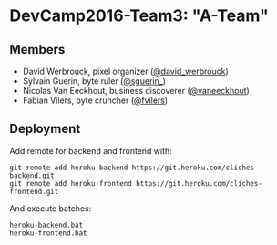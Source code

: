 # DevCamp2016-Team3: "A-Team"
## Members
*	David Werbrouck, pixel organizer ([@david_werbrouck](https://twitter.com/david_werbrouck))
*	Sylvain Guerin, byte ruler ([@sguerin_](https://twitter.com/sguerin_))
*	Nicolas Van Eeckhout, business discoverer ([@vaneeckhout](https://twitter.com/vaneeckhout))
*	Fabian Vilers, byte cruncher ([@fvilers](https://twitter.com/fvilers))

## Deployment
Add remote for backend and frontend with:
```
git remote add heroku-backend https://git.heroku.com/cliches-backend.git
git remote add heroku-frontend https://git.heroku.com/cliches-frontend.git
```
And execute batches:
```
heroku-backend.bat
heroku-frontend.bat
```
